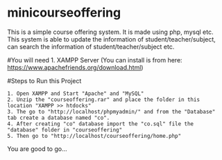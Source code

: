 # minicourseoffering
This is a simple course offering system. It is made using php, mysql etc. This system is able to update the information of student/teacher/subject, can search the information of student/teacher/subject etc.

#You will need
    1. XAMPP Server (You can install is from here: https://www.apachefriends.org/download.html)

#Steps to Run this Project

    1. Open XAMPP and Start "Apache" and "MySQL"
    2. Unzip the "courseoffering.rar" and place the folder in this location "XAMPP >> htdocks"
    3. The go to "http://localhost/phpmyadmin/" and from the "Database" tab create a database named "co".
    4. After creating "co" database import the "co.sql" file the "database" folder in "courseoffering"
    5. Then go to "http://localhost/courseoffering/home.php"

You are good to go...

